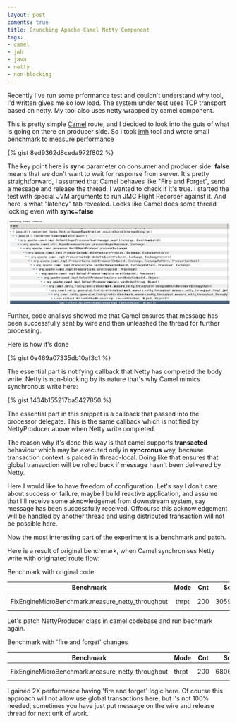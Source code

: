 ```yaml
---
layout: post
coments: true
title: Crunching Apache Camel Netty Component
tags:
- camel
- jmh
- java
- netty
- non-blocking
---
```

Recently I've run some prformance test and couldn't understand why tool, I'd written gives me so low load. The system under test uses TCP transport based on netty. My tool also uses netty wrapped by camel component.

This is pretty simple [Camel](http://camel.apache.org/) route, and I decided to look into the guts of what is going on there on producer side. So I took [jmh]( http://openjdk.java.net/projects/code-tools/jmh/) tool and wrote small benchmark to measure performance


{% gist 8ed9362d8ceda972f802 %}

The key point here is **sync** parameter on consumer and producer side. **false** means that we don't want to wait for response from server. It's pretty straightforward, I assumed that Camel behaves like "Fire and Forget", send a message and release the thread. I wanted to check if it's true. I started the test with special JVM arguments to run JMC Flight Recorder against it. And here is what "latency" tab revealed. Looks like Camel does some thread locking even with **sync=false** 

![Stack](/assets/stack.png)

Further, code analisys showed me that Camel ensures that message has been successfully sent by wire and then unleashed the thread for further processing.

Here is how it's done

{% gist 0e469a07335db10af3c1 %}

The essential part is notifying callback that Netty has completed the body write. Netty is non-blocking by its nature that's why Camel mimics synchronous write here:

{% gist 1434b155217ba5427850 %}

The essential part in this snippet is a callback that passed into the processor delegate. This is the same callback which is notified by NettyProducer above when Netty write completed. 

The reason why it's done this way is that camel supports **transacted** behaviour which may be executed only in **syncronus** way, because transaction context is palced in thread-local. Doing like that ensures that global transaction will be rolled back if message hasn't been delivered by Netty. 

Here I would like to have freedom of configuration. Let's say I don't care about success or failure, maybe I build reactive application, and assume that I'll receive some aknowledgemet from downstream system, say message has been successfully received. Offcourse this acknowledgement will be handled by another thread and using distributed transaction will not be possible here. 

Now the most interesting part of the experiment is a benchmark and patch.

Here is a result of original benchmark, when Camel synchronises Netty write with originated route flow:

Benchmark with original code

|  Benchmark                                         |  Mode   |  Cnt   |     Score   |     Error   |  Units   |
| -------------------------------------------------- | :------: | ------ | ----------- | ----------- | -------- |
|  FixEngineMicroBenchmark.measure_netty_throughput  |  thrpt   |  200   |  30596.430  |  ± 368.647  |  ops/s   |


Let's patch NettyProducer class in camel codebase and run bechmark again.

Benchmark with 'fire and forget'  changes

|Benchmark    |                                      Mode |  Cnt  |    Score  |    Error |  Units |
| --- | --- | --- | --- | --- | --- |
| FixEngineMicroBenchmark.measure_netty_throughput | thrpt |  200 |  68066.654 |  ± 1471.666 |  ops/s |

I gained 2X performance having 'fire and forget' logic here. Of course this approach will not allow use global transactions here, but i's not 100% needed, sometimes you have just put message on the wire and release thread for next unit of work.

